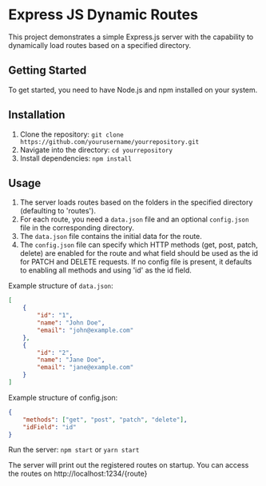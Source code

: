 # Express JS Dynamic Routes

This project demonstrates a simple Express.js server with the capability to dynamically load routes based on a specified directory.

## Getting Started

To get started, you need to have Node.js and npm installed on your system.

## Installation

1. Clone the repository: `git clone https://github.com/yourusername/yourrepository.git`
2. Navigate into the directory: `cd yourrepository`
3. Install dependencies: `npm install`

## Usage

1. The server loads routes based on the folders in the specified directory (defaulting to 'routes').
2. For each route, you need a `data.json` file and an optional `config.json` file in the corresponding directory.
3. The `data.json` file contains the initial data for the route.
4. The `config.json` file can specify which HTTP methods (get, post, patch, delete) are enabled for the route and what field should be used as the id for PATCH and DELETE requests. If no config file is present, it defaults to enabling all methods and using 'id' as the id field.

Example structure of `data.json`:

```json
[
    {
        "id": "1",
        "name": "John Doe",
        "email": "john@example.com"
    },
    {
        "id": "2",
        "name": "Jane Doe",
        "email": "jane@example.com"
    }
]
```

Example structure of config.json:

```json
{
    "methods": ["get", "post", "patch", "delete"],
    "idField": "id"
}
```
Run the server: `npm start` or `yarn start`

The server will print out the registered routes on startup. You can access the routes on http://localhost:1234/{route}